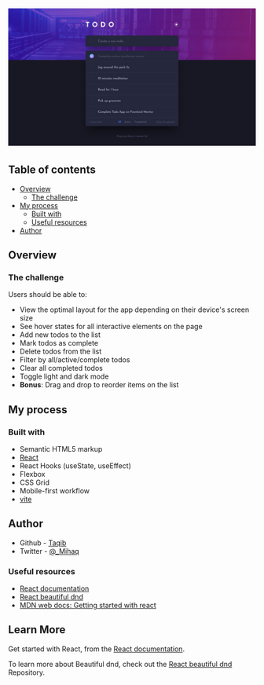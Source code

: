 # ![desktop design](./design/desktop-design-dark.jpg)

## Table of contents

- [Overview](#overview)
  - [The challenge](#the-challenge)
- [My process](#my-process)
  - [Built with](#built-with)
  - [Useful resources](#useful-resources)
- [Author](#author)

## Overview

### The challenge

Users should be able to:

- View the optimal layout for the app depending on their device's screen size
- See hover states for all interactive elements on the page
- Add new todos to the list
- Mark todos as complete
- Delete todos from the list
- Filter by all/active/complete todos
- Clear all completed todos
- Toggle light and dark mode
- **Bonus**: Drag and drop to reorder items on the list

## My process

### Built with

- Semantic HTML5 markup
- [React](https://reactjs.org/)
- React Hooks (useState, useEffect)
- Flexbox
- CSS Grid
- Mobile-first workflow
- [vite](https://vitejs.dev/)

## Author

- Github - [Taqib](https://github.com/Dom-iha)
- Twitter - [@_Mihaq](https://www.twitter.com/_Mihaq)

### Useful resources

- [React documentation](https://reactjs.org/)
- [React beautiful dnd](https://www.freecodecamp.org/news/how-to-add-drag-and-drop-in-react-with-react-beautiful-dnd/)
- [MDN web docs: Getting started with react](https://developer.mozilla.org/en-US/docs/Learn/Tools_and_testing/Client-side_JavaScript_frameworks/React_getting_started)

## Learn More

Get started with React, from the [React documentation](https://reactjs.org/).

To learn more about Beautiful dnd, check out the [React beautiful dnd](https://github.com/atlassian/react-beautiful-dnd) Repository.
